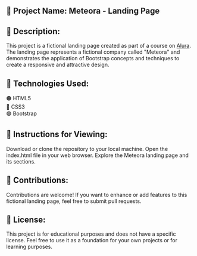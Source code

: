 ## 📝 Project Name: Meteora - Landing Page

## 📝 Description:

This project is a fictional landing page created as part of a course on [Alura](https://www.alura.com.br/). The landing page represents a fictional company called "Meteora" and demonstrates the application of Bootstrap concepts and techniques to create a responsive and attractive design.

## 📝 Technologies Used:

🟠 HTML5 <br>
🔵 CSS3   <br>
🟣 Bootstrap

## 📝 Instructions for Viewing:

Download or clone the repository to your local machine.
Open the index.html file in your web browser.
Explore the Meteora landing page and its sections.

## 📝 Contributions:

Contributions are welcome! If you want to enhance or add features to this fictional landing page, feel free to submit pull requests.

## 📝 License:

This project is for educational purposes and does not have a specific license. Feel free to use it as a foundation for your own projects or for learning purposes.
